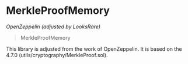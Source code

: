 # MerkleProofMemory

*OpenZeppelin (adjusted by LooksRare)*

> MerkleProofMemory

This library is adjusted from the work of OpenZeppelin.         It is based on the 4.7.0 (utils/cryptography/MerkleProof.sol).





